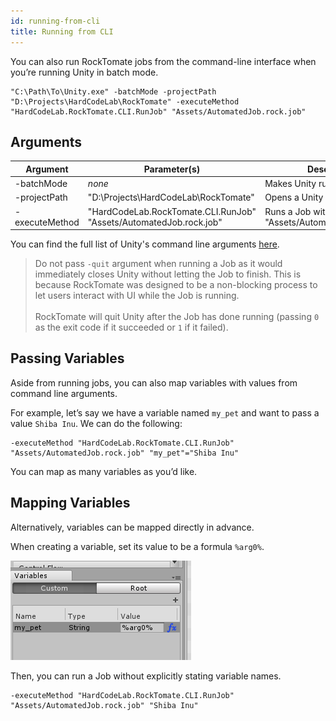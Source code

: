 ```yaml
---
id: running-from-cli
title: Running from CLI
---
```


You can also run RockTomate jobs from the command-line interface when you’re running Unity in batch mode. 

```shell
"C:\Path\To\Unity.exe" -batchMode -projectPath "D:\Projects\HardCodeLab\RockTomate" -executeMethod "HardCodeLab.RockTomate.CLI.RunJob" "Assets/AutomatedJob.rock.job"
```

## Arguments

| Argument       | Parameter(s)                                                      | Description                                            |
|----------------|-------------------------------------------------------------------|--------------------------------------------------------|
| -batchMode     | *none*                                                            | Makes Unity run in batch mode                          |
| -projectPath   | "D:\Projects\HardCodeLab\RockTomate"                              | Opens a Unity project                                  |
| -executeMethod | "HardCodeLab.RockTomate.CLI.RunJob"  "Assets/AutomatedJob.rock.job" | Runs a Job with path of "Assets/AutomatedJob.rock.job" |

You can find the full list of Unity's command line arguments [here](https://docs.unity3d.com/Manual/CommandLineArguments.html).

> Do not pass `-quit` argument when running a Job as it would immediately closes Unity without letting the Job to finish. This is because RockTomate was designed to be a non-blocking process to let users interact with UI while the Job is running.<br><br>
RockTomate will quit Unity after the Job has done running (passing `0` as the exit code if it succeeded or `1` if it failed).

## Passing Variables

Aside from running jobs, you can also map variables with values from command line arguments.

For example, let’s say we have a variable named `my_pet` and want to pass a value `Shiba Inu`. We can do the following:

```shell
-executeMethod "HardCodeLab.RockTomate.CLI.RunJob" "Assets/AutomatedJob.rock.job" "my_pet"="Shiba Inu"
```

You can map as many variables as you’d like.

## Mapping Variables

Alternatively, variables can be mapped directly in advance.

When creating a variable, set its value to be a formula `%arg0%`.

![](assets/advanced/creating-mappable-variable.png)

Then, you can run a Job without explicitly stating variable names.

```shell
-executeMethod "HardCodeLab.RockTomate.CLI.RunJob" "Assets/AutomatedJob.rock.job" "Shiba Inu"
```